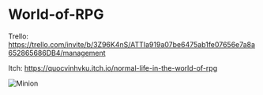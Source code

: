 # World-of-RPG
Trello: https://trello.com/invite/b/3Z96K4nS/ATTIa919a07be6475ab1fe07656e7a8a652865686DB4/management

Itch: https://quocvinhvku.itch.io/normal-life-in-the-world-of-rpg

![Minion](https://octodex.github.com/images/minion.png)
